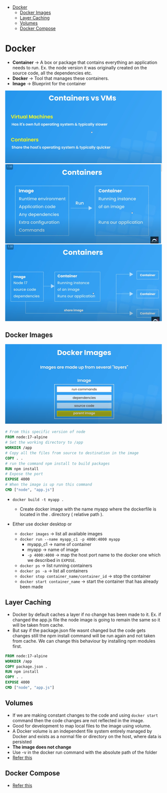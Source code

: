 - [Docker](#docker)
  - [Docker Images](#docker-images)
  - [Layer Caching](#layer-caching)
  - [Volumes](#volumes)
  - [Docker Compose](#docker-compose)

# Docker
- **Container** -> A box or package that contains everything an application needs to run. Ex. the node version it was originally created on the source code, all the dependencies etc.
- **Docker** -> Tool that manages these containers.
- **Image** -> Blueprint for the container

![Containers vs VM](./Docker.assets/image.png)
![Alt text](./Docker.assets/image-1.png)
![Alt text](./Docker.assets/image-2.png)

## Docker Images
![Alt text](./Docker.assets/image-4.png)

```Dockerfile
# From this specific version of node 
FROM node:17-alpine
# Set the working directory to /app
WORKDIR /app
# Copy all the files from source to destination in the image
COPY . .
# run the command npm install to build packages
RUN npm install
# Expose the port
EXPOSE 4000
# When the image is up run this command
CMD ["node", "app.js"]
```

- `docker build -t myapp .`
  - Create docker image with the name myapp where the dockerfile is located in the . directory ( relative path ).

- Either use docker desktop or 
  - `docker images` -> list all available images
  - `docker run --name myapp_c1 -p 4000:4000 myapp`
    - myapp_c1 -> name of container
    - myapp -> name of image
    - `-p 4000:4000` -> map the host port name to the docker one which we described in `EXPOSE`.
  - `docker ps` -> list running containers
  - `docker ps -a` -> list all containers
  - `docker stop container_name/container_id` -> stop the container
  - `docker start container_name` -> start the container that has already been made

## Layer Caching
- Docker by default caches a layer if no change has been made to it. Ex. if changed the app.js file the node image is going to remain the same so it will be taken from cache.
- But say if the package.json file wasnt changed but the code gets changes still the npm install command will be run again and not taken from cache. We can change this behaviour by installing npm modules first.

```Dockerfile
FROM node:17-alpine
WORKDIR /app
COPY package.json .
RUN npm install
COPY . .
EXPOSE 4000
CMD ["node", "app.js"]
```

## Volumes
- If we are making constant changes to the code and using `docker start` command then the code changes are not reflected in the image.
- Good for development to map local files to the image using volume.
- A Docker volume is an independent file system entirely managed by Docker and exists as a normal file or directory on the host, where data is persisted
- **The image does not change**
- Use -v in the docker run command with the absolute path of the folder
- [Refer this](https://earthly.dev/blog/docker-volumes/#:~:text=A%20Docker%20volume%20is%20an,keeping%20them%20secure%20and%20effective.)

## Docker Compose
- [Refer this](https://www.baeldung.com/ops/docker-compose)